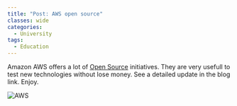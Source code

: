 ```yaml
---
title: "Post: AWS open source"
classes: wide
categories:
  - University
tags:
  - Education
---
```


Amazon AWS offers a lot of [Open Source](https://dev.to/aws/aws-open-source-news-and-updates-78-4abk) initiatives. They are very usefull to test new technologies without lose money. See a detailed update in the blog link. Enjoy.

![AWS](https://res.cloudinary.com/practicaldev/image/fetch/s--64fMkOum--/c_limit%2Cf_auto%2Cfl_progressive%2Cq_auto%2Cw_880/https://d2908q01vomqb2.cloudfront.net/7719a1c782a1ba91c031a682a0a2f8658209adbf/2021/07/02/Aws-cdk-pipelines-blog-datalake-continuous_delivery_data_lake_etl-1.png)


